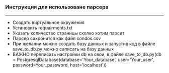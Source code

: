 ### Инструкция для использоване парсера

___
* Создать виртуальное окружения
* Установить    requairments.txt
* Указать количество страницы сколко хотим парсит
* Парсер сахронится как файл condos.csv
* При желании можно создать базу данных и запустив код в файле save_to_db.py можно саписать на базу данных
* ВАЖНО переписать настройки db на свои, в файле save_to_db.py(db = PostgresqlDatabase(database='Your_database', user='Your_user', password=Your_password, host='localhost'))
